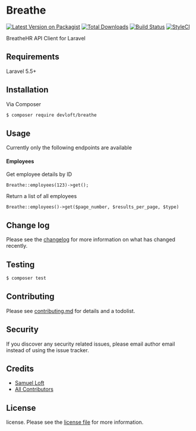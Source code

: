 # Breathe

[![Latest Version on Packagist][ico-version]][link-packagist]
[![Total Downloads][ico-downloads]][link-downloads]
[![Build Status][ico-travis]][link-travis]
[![StyleCI][ico-styleci]][link-styleci]

BreatheHR API Client for Laravel

## Requirements

Laravel 5.5+

## Installation

Via Composer

``` bash
$ composer require devloft/breathe
```

## Usage

Currently only the following endpoints are available

#### Employees

Get employee details by ID

```
Breathe::employees(123)->get();
```

Return a list of all employees

```
Breathe::employees()->get($page_number, $results_per_page, $type)
```

## Change log

Please see the [changelog](changelog.md) for more information on what has changed recently.

## Testing

``` bash
$ composer test
```

## Contributing

Please see [contributing.md](contributing.md) for details and a todolist.

## Security

If you discover any security related issues, please email author email instead of using the issue tracker.

## Credits

- [Samuel Loft](https://github.com/samloft)
- [All Contributors][link-contributors]

## License

license. Please see the [license file](license.md) for more information.

[ico-version]: https://img.shields.io/packagist/v/devloft/breathe.svg?style=flat-square
[ico-downloads]: https://img.shields.io/packagist/dt/devloft/breathe.svg?style=flat-square
[ico-travis]: https://img.shields.io/travis/devloft/breathe/master.svg?style=flat-square
[ico-styleci]: https://styleci.io/repos/12345678/shield

[link-packagist]: https://packagist.org/packages/devloft/breathe
[link-downloads]: https://packagist.org/packages/devloft/breathe
[link-travis]: https://travis-ci.org/devloft/breathe
[link-styleci]: https://styleci.io/repos/12345678
[link-author]: https://github.com/devloft
[link-contributors]: ../../contributors
